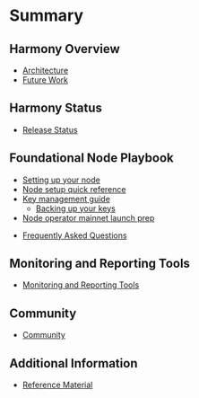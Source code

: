 # Summary

## Harmony Overview
* [Architecture](./docs/introduction/architecture.md)
* [Future Work](./docs/introduction/futureWork.md)

## Harmony Status

* [Release Status](./docs/release.md)

## Foundational Node Playbook

<!---  * [Foundational Node guides](./docs/nodes/guides.md) --->
  * [Setting up your node](./docs/nodes/setUpNode.md)
  * [Node setup quick reference](./docs/nodes/nodeSetupQuickRef.md)
  * [Key management guide](./docs/nodes/keyManagement.md)
    * [Backing up your keys](./docs/nodes/keyBackup.md)
  * [Node operator mainnet launch prep](./docs/nodes/nodeOpMainnet.md)
<!-- * [Upgrading your node quick reference](./docs/nodes/quickRef.md) -->
  * [Frequently Asked Questions](./docs/nodes/FAQ.md)


## Monitoring and Reporting Tools
  
  * [Monitoring and Reporting Tools](./docs/reporting/reporting.md)

## Community
  * [Community](./docs/community/community.md)

## Additional Information
  * [Reference Material](./docs/additional/reference.md)


